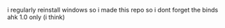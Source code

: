 i regularly reinstall windows so i made this repo so i dont forget the binds
<br>ahk 1.0 only (i think)
